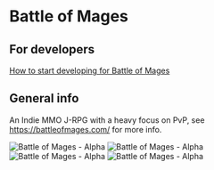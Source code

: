 Battle of Mages
====================

For developers
---------------------

[How to start developing for Battle of Mages](https://battleofmages.com/posts/Z6rIZXVH93ZGEYwacfmm9GSaYf9)

General info
---------------------

An Indie MMO J-RPG with a heavy focus on PvP, see https://battleofmages.com/ for more info.

![Battle of Mages - Alpha](http://puu.sh/54B8A.jpg)
![Battle of Mages - Alpha](http://puu.sh/62fVO)
![Battle of Mages - Alpha](http://i.imgur.com/e6jBpc9.png)
![Battle of Mages - Alpha](http://puu.sh/6ieJt.jpg)